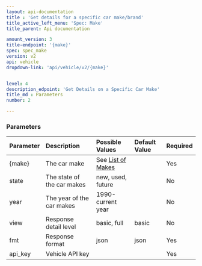 ```yaml
---
layout: api-documentation
title : 'Get details for a specific car make/brand'
title_active_left_menu: 'Spec: Make'
title_parent: Api documentation

amount_version: 3
title-endpoint: '{make}'
spec: spec_make
version: v2
api: vehicle
dropdown-link: 'api/vehicle/v2/{make}'


level: 4
description_edpoint: 'Get Details on a Specific Car Make'
title_md : Parameters
number: 2

---
```


### Parameters

| Parameter  	| Description                | Possible Values   | Default Value | Required |
|:--------------|:---------------------------|:----------------- |:------------- |:-------- |
| {make} | The car make | See [List of Makes](/api-documentation/vehicle/spec_make/v2/01_list_of_makes/api-description.html) | | Yes |
| state			| The state of the car makes | new, used, future | 	             | No       |
| year       	| The year of the car makes	 | 1990-current year |               | No       |
| view			| Response detail level      | basic, full       | basic         | No       |
| fmt			| Response format            | json              | json          | Yes      |
| api_key    	| Vehicle API key            |                   |               | Yes      |